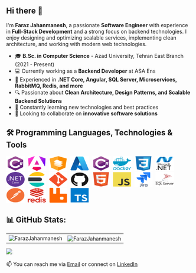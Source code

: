 ## Hi there 👋

I'm **Faraz Jahanmanesh**, a passionate **Software Engineer** with experience in **Full-Stack Development** and a strong focus on backend technologies. I enjoy designing and optimizing scalable services, implementing clean architecture, and working with modern web technologies.
 
- 🎓 **B.Sc. in Computer Science** - Azad University, Tehran East Branch (2021 - Present)
- 💻 Currently working as a **Backend Developer** at ASA Ens
- 🚀 Experienced in **.NET Core, Angular, SQL Server, Microservices, RabbitMQ, Redis, and more**
- 🔍 Passionate about **Clean Architecture, Design Patterns, and Scalable Backend Solutions**
- 🌱 Constantly learning new technologies and best practices
- 🤝 Looking to collaborate on **innovative software solutions**

## 🛠️ Programming Languages, Technologies & Tools

<div>
  <img src="https://github.com/devicons/devicon/blob/master/icons/csharp/csharp-original.svg" title="C#" alt="C#" width="50" height="40"/>&nbsp;
  <img src="https://github.com/devicons/devicon/blob/master/icons/angular/angular-original.svg" title="C#" alt="C#" width="50" height="40"/>&nbsp;
  <img src="https://github.com/devicons/devicon/blob/master/icons/angularmaterial/angularmaterial-original.svg" title="C#" alt="C#" width="50" height="40"/>&nbsp;
  <img src="https://github.com/devicons/devicon/blob/master/icons/azure/azure-original.svg" title="C#" alt="C#" width="50" height="40"/>&nbsp;
  <img src="https://github.com/devicons/devicon/blob/master/icons/csharp/csharp-original.svg" title="C#" alt="C#" width="50" height="40"/>&nbsp;
  <img src="https://github.com/devicons/devicon/blob/master/icons/docker/docker-plain-wordmark.svg" title="C#" alt="C#" width="50" height="40"/>&nbsp;
  <img src="https://github.com/devicons/devicon/blob/master/icons/css3/css3-original.svg" title="C#" alt="C#" width="50" height="40"/>&nbsp;
  <img src="https://github.com/devicons/devicon/blob/master/icons/dot-net/dot-net-original-wordmark.svg" title="C#" alt="C#" width="50" height="40"/>&nbsp;
  <img src="https://github.com/devicons/devicon/blob/master/icons/dotnetcore/dotnetcore-original.svg" title="C#" alt="C#" width="50" height="40"/>&nbsp;
  <img src="https://github.com/devicons/devicon/blob/master/icons/elasticsearch/elasticsearch-original.svg" title="C#" alt="C#" width="50" height="40"/>&nbsp;
  <img src="https://github.com/devicons/devicon/blob/master/icons/git/git-original.svg" title="C#" alt="C#" width="50" height="40"/>&nbsp;
  <img src="https://github.com/devicons/devicon/blob/master/icons/github/github-original.svg" title="C#" alt="C#" width="50" height="40"/>&nbsp;
  <img src="https://github.com/devicons/devicon/blob/master/icons/html5/html5-original.svg" title="C#" alt="C#" width="50" height="40"/>&nbsp;
  <img src="https://github.com/devicons/devicon/blob/master/icons/javascript/javascript-original.svg" title="C#" alt="C#" width="50" height="40"/>&nbsp;
  <img src="https://github.com/devicons/devicon/blob/master/icons/jira/jira-original-wordmark.svg" title="C#" alt="C#" width="50" height="40"/>&nbsp;
  <img src="https://github.com/devicons/devicon/blob/master/icons/microsoftsqlserver/microsoftsqlserver-original-wordmark.svg" title="C#" alt="C#" width="50" height="40"/>&nbsp;
  <img src="https://github.com/devicons/devicon/blob/master/icons/postman/postman-original.svg" title="C#" alt="C#" width="50" height="40"/>&nbsp;
  <img src="https://github.com/devicons/devicon/blob/master/icons/redis/redis-plain-wordmark.svg" title="C#" alt="C#" width="50" height="40"/>&nbsp; 
  <img src="https://github.com/devicons/devicon/blob/master/icons/rabbitmq/rabbitmq-original.svg" title="C#" alt="C#" width="50" height="40"/>&nbsp;
  <img src="https://github.com/devicons/devicon/blob/master/icons/typescript/typescript-original.svg" title="C#" alt="C#" width="50" height="40"/>&nbsp;
</div>

## 📊 GitHub Stats:
<table border="0" cellspacing="0" cellpadding="0">
    <tr>
        <td>
            <img align="left" src="https://github-readme-stats.vercel.app/api/top-langs?username=FarazJahanmanesh&show_icons=true&locale=en&layout=compact" alt="FarazJahanmanesh" />
        </td>
        <td>
            <img align="center" src="https://github-readme-stats.vercel.app/api?username=FarazJahanmanesh&show_icons=true&locale=en" alt="FarazJahanmanesh" />
        </td>
    </tr>
</table>

<p align="center">

![](https://komarev.com/ghpvc/?username=Faraz-Jahanmanesh&color=lightgrey)

📫 You can reach me via [Email](mailto:jahanmaneshfaraz@gmail.com) or connect on [LinkedIn](https://linkedin.com/in/your-profile)


